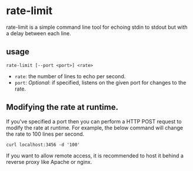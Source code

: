 # rate-limit

rate-limit is a simple command line tool for echoing stdin to stdout but with a delay between each line.

## usage

```
rate-limit [--port <port>] <rate>
```

* `rate`: the number of lines to echo per second.
* `port`: *Optional*: if specified, listens on the given port for changes to the rate.

## Modifying the rate at runtime.

If you've specified a port then you can perform a HTTP POST request to modify the rate at runtime. For example, the below command will change the rate to 100 lines per second.

```
curl localhost:3456 -d '100'
```

If you want to allow remote access, it is recommended to host it behind a reverse proxy like Apache or nginx.